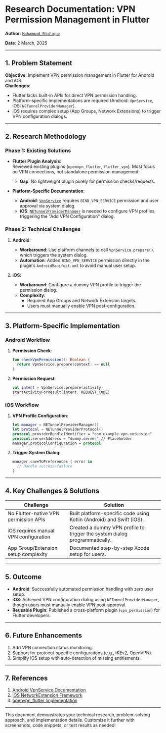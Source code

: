 

# **Research Documentation: VPN Permission Management in Flutter**  
**Author**: [`Muhammad Shafique`](https://www.linkedin.com/in/mr-shafique/)

**Date**: 2 March, 2025

---

## **1. Problem Statement**  
**Objective**: Implement VPN permission management in Flutter for Android and iOS.  
**Challenges**:  
- Flutter lacks built-in APIs for direct VPN permission handling.  
- Platform-specific implementations are required (Android: `VpnService`, iOS: `NETunnelProviderManager`).  
- iOS requires complex setup (App Groups, Network Extensions) to trigger VPN configuration dialogs.  

---

## **2. Research Methodology**  
### **Phase 1: Existing Solutions**  
- **Flutter Plugin Analysis**:  
  Reviewed existing plugins (`openvpn_flutter`, `flutter_vpn`). Most focus on VPN connections, not standalone permission management.  
  - **Gap**: No lightweight plugin purely for permission checks/requests.  

- **Platform-Specific Documentation**:  
  - **Android**: [`VpnService`](https://developer.android.com/reference/android/net/VpnService) requires `BIND_VPN_SERVICE` permission and user approval via system dialog.  
  - **iOS**: [`NETunnelProviderManager`](https://developer.apple.com/documentation/networkextension/netunnelprovidermanager) is needed to configure VPN profiles, triggering the "Add VPN Configuration" dialog.  

### **Phase 2: Technical Challenges**  
1. **Android**:  
   - **Workaround**: Use platform channels to call `VpnService.prepare()`, which triggers the system dialog.  
   - **Automation**: Added `BIND_VPN_SERVICE` permission directly in the plugin’s `AndroidManifest.xml` to avoid manual user setup.  

2. **iOS**:  
   - **Workaround**: Configure a dummy VPN profile to trigger the permission dialog.  
   - **Complexity**:  
     - Required App Groups and Network Extension targets.  
     - Users must manually enable VPN post-configuration.  

---

## **3. Platform-Specific Implementation**  
### **Android Workflow**  
1. **Permission Check**:  
   ```kotlin
   fun checkVpnPermission(): Boolean {
     return VpnService.prepare(context) == null
   }
   ```  
2. **Permission Request**:  
   ```kotlin
   val intent = VpnService.prepare(activity)
   startActivityForResult(intent, REQUEST_CODE)
   ```  

### **iOS Workflow**  
1. **VPN Profile Configuration**:  
   ```swift
   let manager = NETunnelProviderManager()
   let protocol = NETunnelProviderProtocol()
   protocol.providerBundleIdentifier = "com.example.vpn.extension"
   protocol.serverAddress = "dummy.server" // Placeholder
   manager.protocolConfiguration = protocol
   ```  
2. **Trigger System Dialog**:  
   ```swift
   manager.saveToPreferences { error in
     // Handle success/failure
   }
   ```  

---

## **4. Key Challenges & Solutions**  
| **Challenge**                          | **Solution**                                                                 |
|----------------------------------------|-----------------------------------------------------------------------------|
| No Flutter-native VPN permission APIs  | Built platform-specific code using Kotlin (Android) and Swift (iOS).        |
| iOS requires manual VPN configuration  | Created a dummy VPN profile to trigger the system dialog programmatically. |
| App Group/Extension setup complexity   | Documented step-by-step Xcode setup for users.                             |

---

## **5. Outcome**  
- **Android**: Successfully automated permission handling with zero user setup.  
- **iOS**: Achieved VPN configuration dialog using `NETunnelProviderManager`, though users must manually enable VPN post-approval.  
- **Reusable Plugin**: Published a cross-platform plugin (`vpn_permission`) for Flutter developers.  

---

## **6. Future Enhancements**  
1. Add VPN connection status monitoring.  
2. Support for protocol-specific configurations (e.g., IKEv2, OpenVPN).  
3. Simplify iOS setup with auto-detection of missing entitlements.  

---

## **7. References**  
1. [Android VpnService Documentation](https://developer.android.com/reference/android/net/VpnService)  
2. [iOS NetworkExtension Framework](https://developer.apple.com/documentation/networkextension)  
3. [openvpn_flutter Implementation](https://pub.dev/packages/openvpn_flutter)  

---

This document demonstrates your technical research, problem-solving approach, and implementation details. Customize it further with screenshots, code snippets, or test results as needed!

